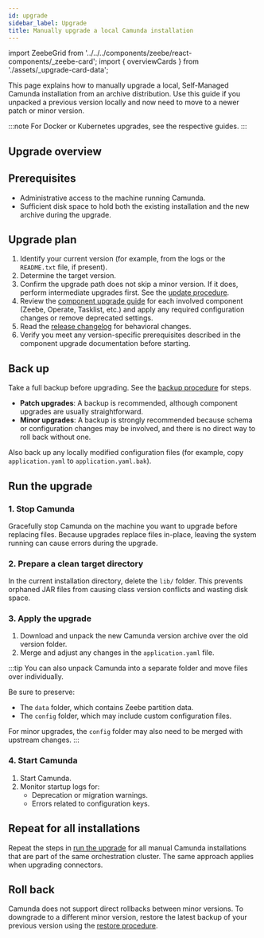 ```yaml
---
id: upgrade
sidebar_label: Upgrade
title: Manually upgrade a local Camunda installation
---
```


import ZeebeGrid from '../../../components/zeebe/react-components/\_zeebe-card';
import { overviewCards } from './assets/\_upgrade-card-data';

This page explains how to manually upgrade a local, Self-Managed Camunda installation from an archive distribution. Use this guide if you unpacked a previous version locally and now need to move to a newer patch or minor version.  

:::note
For Docker or Kubernetes upgrades, see the respective guides.
:::

## Upgrade overview

<ZeebeGrid zeebe={overviewCards} />

## Prerequisites

- Administrative access to the machine running Camunda.
- Sufficient disk space to hold both the existing installation and the new archive during the upgrade.

## Upgrade plan

1. Identify your current version (for example, from the logs or the `README.txt` file, if present).
2. Determine the target version.
3. Confirm the upgrade path does not skip a minor version. If it does, perform intermediate upgrades first. See the [update procedure](/self-managed/components/components-upgrade/introduction.md#update-procedure).
4. Review the [component upgrade guide](/self-managed/components/components-upgrade/introduction.md) for each involved component (Zeebe, Operate, Tasklist, etc.) and apply any required configuration changes or remove deprecated settings.
5. Read the [release changelog](/reference/announcements-release-notes/overview.md) for behavioral changes.
6. Verify you meet any version-specific prerequisites described in the component upgrade documentation before starting.

## Back up

Take a full backup before upgrading. See the [backup procedure](/self-managed/operational-guides/backup-restore/backup.md) for steps.

- **Patch upgrades**: A backup is recommended, although component upgrades are usually straightforward.  
- **Minor upgrades**: A backup is strongly recommended because schema or configuration changes may be involved, and there is no direct way to roll back without one.

Also back up any locally modified configuration files (for example, copy `application.yaml` to `application.yaml.bak`).

## Run the upgrade

### 1. Stop Camunda

Gracefully stop Camunda on the machine you want to upgrade before replacing files. Because upgrades replace files in-place, leaving the system running can cause errors during the upgrade.

### 2. Prepare a clean target directory

In the current installation directory, delete the `lib/` folder. This prevents orphaned JAR files from causing class version conflicts and wasting disk space.

### 3. Apply the upgrade

1. Download and unpack the new Camunda version archive over the old version folder.  
2. Merge and adjust any changes in the `application.yaml` file.

:::tip
You can also unpack Camunda into a separate folder and move files over individually.  

Be sure to preserve:
- The `data` folder, which contains Zeebe partition data.  
- The `config` folder, which may include custom configuration files.  

For minor upgrades, the `config` folder may also need to be merged with upstream changes.
:::

### 4. Start Camunda

1. Start Camunda.
2. Monitor startup logs for:
   - Deprecation or migration warnings.
   - Errors related to configuration keys.

## Repeat for all installations

Repeat the steps in [run the upgrade](#run-the-upgrade) for all manual Camunda installations that are part of the same orchestration cluster. The same approach applies when upgrading connectors.

## Roll back

Camunda does not support direct rollbacks between minor versions.
To downgrade to a different minor version, restore the latest backup of your previous version using the [restore procedure](/self-managed/operational-guides/backup-restore/restore.md).
